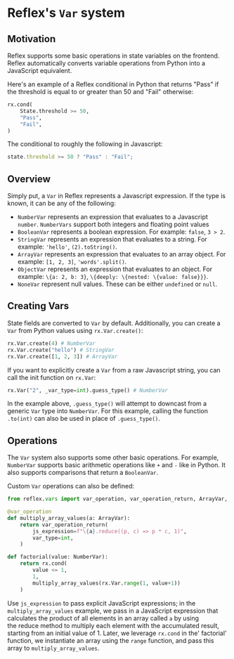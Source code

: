 # Reflex's `Var` system

## Motivation

Reflex supports some basic operations in state variables on the frontend.
Reflex automatically converts variable operations from Python into a JavaScript equivalent.

Here's an example of a Reflex conditional in Python that returns "Pass" if the threshold is equal to or greater than 50 and "Fail" otherwise:

```py
rx.cond(
    State.threshold >= 50,
    "Pass",
    "Fail",
)
```

 The conditional to roughly the following in Javascript:

```js
state.threshold >= 50 ? "Pass" : "Fail";
```

## Overview

Simply put, a `Var` in Reflex represents a Javascript expression.
If the type is known, it can be any of the following:

- `NumberVar` represents an expression that evaluates to a Javascript `number`. `NumberVars` support both integers and floating point values
- `BooleanVar` represents a boolean expression. For example: `false`, `3 > 2`.
- `StringVar` represents an expression that evaluates to a string. For example: `'hello'`, `(2).toString()`.
- `ArrayVar` represents an expression that evaluates to an array object. For example: `[1, 2, 3]`, `'words'.split()`.
- `ObjectVar` represents an expression that evaluates to an object. For example: `\{a: 2, b: 3}`, `\{deeply: \{nested: \{value: false}}}`.
- `NoneVar` represent null values. These can be either `undefined` or `null`.

## Creating Vars

State fields are converted to `Var` by default. Additionally, you can create a `Var` from Python values using `rx.Var.create()`:

```py
rx.Var.create(4) # NumberVar
rx.Var.create("hello") # StringVar
rx.Var.create([1, 2, 3]) # ArrayVar
```

If you want to explicitly create a `Var` from a raw Javascript string, you can call the init function on `rx.Var`:

```py
rx.Var("2", _var_type=int).guess_type() # NumberVar
```

In the example above, `.guess_type()` will attempt to downcast from a generic `Var` type into `NumberVar`.
For this example, calling the function `.to(int)` can also be used in place of `.guess_type()`.

## Operations

The `Var` system also supports some other basic operations.
For example, `NumberVar` supports basic arithmetic operations like `+` and `-` like in Python.
It also supports comparisons that return a `BooleanVar`.

Custom `Var` operations can also be defined:

```py
from reflex.vars import var_operation, var_operation_return, ArrayVar, NumberVar

@var_operation
def multiply_array_values(a: ArrayVar):
    return var_operation_return(
        js_expression=f"\{a}.reduce((p, c) => p * c, 1)",
        var_type=int,
    )

def factorial(value: NumberVar):
    return rx.cond(
        value <= 1,
        1,
        multiply_array_values(rx.Var.range(1, value+1))
    )
```

Use `js_expression` to pass explicit JavaScript expressions; in the `multiply_array_values` example, we pass in a JavaScript expression that calculates the product of all elements in an array called `a` by using the reduce method to multiply each element with the accumulated result, starting from an initial value of 1.
Later, we leverage `rx.cond` in the' factorial' function, we instantiate an array using the `range` function, and pass this array to `multiply_array_values`.
